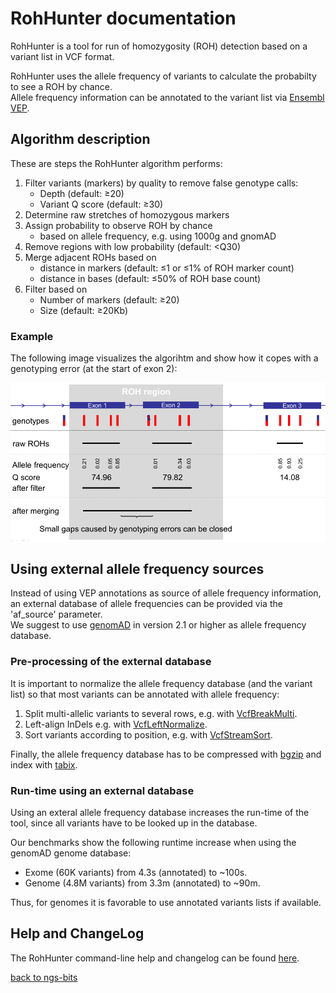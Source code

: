 # RohHunter documentation

RohHunter is a tool for run of homozygosity (ROH) detection based on a variant list in VCF format.

RohHunter uses the allele frequency of variants to calculate the probabilty to see a ROH by chance.  
Allele frequency information can be annotated to the variant list via [Ensembl VEP](https://www.ensembl.org/info/docs/tools/vep/index.html).

## Algorithm description

These are steps the RohHunter algorithm performs:

1) Filter variants (markers) by quality to remove false genotype calls:  
   - Depth (default: &ge;20)  
   - Variant Q score (default: &ge;30)  
2) Determine raw stretches of homozygous markers
3) Assign probability to observe ROH by chance
   - based on allele frequency, e.g. using 1000g and gnomAD
4) Remove regions with low probability (default: <Q30)
5) Merge adjacent ROHs based on
   - distance in markers (default: &le;1 or &le;1% of ROH marker count) 
   - distance in bases (default: &le;50% of ROH base count)
6) Filter based on 
   - Number of markers (default: &ge;20)
   - Size (default: &ge;20Kb)


### Example

The following image visualizes the algorihtm and show how it copes with a genotyping error (at the start of exon 2):

![algorithm](algorithm.png) 

## Using external allele frequency sources

Instead of using VEP annotations as source of allele frequency information, an external database of allele frequencies can be provided via the 'af_source' parameter.  
We suggest to use [genomAD](https://gnomad.broadinstitute.org/downloads) in version 2.1 or higher as allele frequency database.

### Pre-processing of the external database

It is important to normalize the allele frequency database (and the variant list) so that most variants can be annotated with allele frequency:

1. Split multi-allelic variants to several rows, e.g. with [VcfBreakMulti](../VcfBreakMulti.md).
2. Left-align InDels e.g. with [VcfLeftNormalize](../VcfLeftNormalize.md).
3. Sort variants according to position, e.g. with [VcfStreamSort](../VcfStreamSort.md).

Finally, the allele frequency database has to be compressed with [bgzip](http://www.htslib.org/doc/bgzip.html) and index with [tabix](http://www.htslib.org/doc/tabix.html).

### Run-time using an external database

Using an exteral allele frequency database increases the run-time of the tool, since all variants have to be looked up in the database.

Our benchmarks show the following runtime increase when using the genomAD genome database:

 - Exome (60K variants) from 4.3s (annotated) to ~100s.
 - Genome (4.8M variants) from 3.3m (annotated) to ~90m.

Thus, for genomes it is favorable to use annotated variants lists if available.

## Help and ChangeLog

The RohHunter command-line help and changelog can be found [here](../RohHunter.md).

[back to ngs-bits](https://github.com/imgag/ngs-bits)





